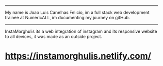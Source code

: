 *************************
My name is Joao Luis Canelhas Felicio, im a full stack web development trainee at NumericALL, im documenting my journey on gitHub.
*************************
InstaMorghulis its a web integration of instagram and its responsive website to all devices, it was made as an outside project.

# https://instamorghulis.netlify.com/ #


